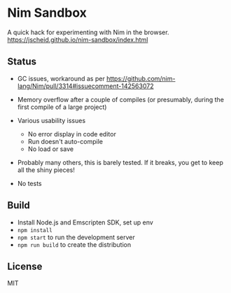 # Nim Sandbox

A quick hack for experimenting with Nim in the browser. https://jscheid.github.io/nim-sandbox/index.html

## Status

* GC issues, workaround as per https://github.com/nim-lang/Nim/pull/3314#issuecomment-142563072

* Memory overflow after a couple of compiles (or presumably, during the first compile of a large project)

* Various usability issues
  * No error display in code editor
  * Run doesn't auto-compile
  * No load or save

* Probably many others, this is barely tested. If it breaks, you get to keep all the shiny pieces!

* No tests

## Build

* Install Node.js and Emscripten SDK, set up env
* `npm install`
* `npm start` to run the development server
* `npm run build` to create the distribution

## License

MIT
